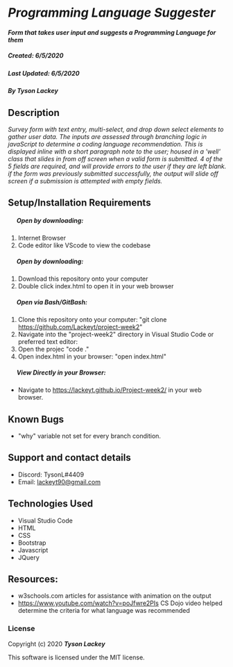 #  _Programming Language Suggester_

#### _Form that takes user input and suggests a Programming Language for them_
##### __Created:__ 6/5/2020
##### __Last Updated:__ 6/5/2020 
##### By _**Tyson Lackey**_  

## Description

_Survey form with text entry, multi-select, and drop down select elements to gather user data. The inputs are assessed through branching logic in javaScript to determine a coding language recommendation. This is displayed inline with a short paragraph note to the user; housed in a 'well' class that slides in from off screen when a valid form is submitted. 4 of the 5 fields are required, and will provide errors to the user if they are left blank. if the form was previously submitted successfully, the output will slide off screen if a submission is attempted with empty fields._

## Setup/Installation Requirements

##### &nbsp;&nbsp;&nbsp;&nbsp;&nbsp;&nbsp;Open by downloading:
1. Internet Browser
2. Code editor like VScode to view the codebase

##### &nbsp;&nbsp;&nbsp;&nbsp;&nbsp;&nbsp;Open by downloading:

1. Download this repository onto your computer
2. Double click index.html to open it in your web browser

##### &nbsp;&nbsp;&nbsp;&nbsp;&nbsp;&nbsp;Open via Bash/GitBash:

1. Clone this repository onto your computer:
    "git clone https://github.com/Lackeyt/project-week2"
2. Navigate into the "project-week2" directory in Visual Studio Code or preferred text editor:
3. Open the projec
    "code ."
3. Open index.html in your browser:
    "open index.html"

##### &nbsp;&nbsp;&nbsp;&nbsp;&nbsp;&nbsp;View Directly in your Browser:

* Navigate to https://lackeyt.github.io/Project-week2/ in your web browser.

## Known Bugs

* "why" variable not set for every branch condition.

## Support and contact details

* Discord: TysonL#4409
* Email: lackeyt90@gmail.com


## Technologies Used

* Visual Studio Code
* HTML
* CSS
* Bootstrap
* Javascript
* JQuery

## Resources:

* w3schools.com articles for assistance with animation on the output
* https://www.youtube.com/watch?v=poJfwre2PIs CS Dojo video helped determine the criteria for what language was recommended

### License

Copyright (c) 2020 **_Tyson Lackey_**

This software is licensed under the MIT license.